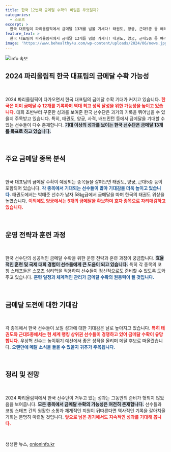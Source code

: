 ```yaml
---
title: 한국 12번째 금메달 수확의 비밀은 무엇일까?
categories:
  - 스포츠
excerpt: >
  한국 대표팀이 파리올림픽에서 금메달 13개를 넘볼 기세다! 태권도, 양궁, 근대5종 등 여러 종목에서 눈부신 성과를 기록하며 역대 최다 금메달에 도전 중이다. 이베이징·런던 대회와 동률을 이루고, 새로운 기록을 세울 가능성에 귀추가 주목된다!
feature_text: >
  한국 대표팀이 파리올림픽에서 금메달 13개를 넘볼 기세다! 태권도, 양궁, 근대5종 등 여러 종목에서 눈부신 성과를 기록하며 역대 최다 금메달에 도전 중이다. 이베이징·런던 대회와 동률을 이루고, 새로운 기록을 세울 가능성에 귀추가 주목된다!
image: 'https://www.behealthy4u.com/wp-content/uploads/2024/06/news.jpg'
---
```


<p><img src="https://www.behealthy4u.com/wp-content/uploads/2024/06/news.jpg" alt="info 속보" /></p>

<h2 data-ke-size="size26">2024 파리올림픽 한국 대표팀의 금메달 수확 가능성</h2>

<p data-ke-size="size16">&nbsp;</p>

<p>2024 파리올림픽이 다가오면서 한국 대표팀의 금메달 수확 기대가 커지고 있습니다. <b><span style="color: #ee2323;">한국은 이미 금메달 수 12개를 기록하며 역대 최고 성적 달성을 위한 가능성을 높이고 있습니다.</span></b> 대회 초반부터 꾸준한 성과를 보여준 한국 선수단은 과거의 기록을 뛰어넘을 수 있을지 주목받고 있습니다. 특히, 태권도, 양궁, 사격, 배드민턴 등에서 금메달을 기대할 수 있는 선수들이 다수 존재합니다. <b><span style="background-color: #21538527;">기대 이상의 성과를 보이는 한국 선수단은 금메달 13개를 목표로 하고 있습니다.</span></b></p>

<p data-ke-size="size16">&nbsp;</p>

<h2 data-ke-size="size26">주요 금메달 종목 분석</h2>

<p data-ke-size="size16">&nbsp;</p>

<p>한국 대표팀의 금메달 수확이 예상되는 종목들을 살펴보면 태권도, 양궁, 근대5종 등이 포함되어 있습니다. <b><span style="color: #1a5490;">각 종목에서 기대되는 선수들이 많아 기대감을 더욱 높이고 있습니다.</span></b> 태권도에서는 박태준 선수가 남자 58㎏급에서 금메달을 따며 한국의 태권도 위상을 높였습니다. <b><span style="color: #ee2323;">이외에도 양궁에서는 5개의 금메달을 확보하며 효자 종목으로 자리매김하고 있습니다.</span></b></p>

<p data-ke-size="size16">&nbsp;</p>

<h2 data-ke-size="size26">운영 전략과 훈련 과정</h2>

<p data-ke-size="size16">&nbsp;</p>

<p>한국 선수단의 성공적인 금메달 수확을 위한 운영 전략과 훈련 과정이 궁금합니다. <b><span style="background-color: #21538527;">효율적인 훈련 및 국제 대회 경험이 선수들에게 큰 도움이 되고 있습니다.</span></b> 특히 각 종목의 코칭 스태프들은 스포츠 심리학을 적용하여 선수들이 정신적으로도 준비할 수 있도록 도와주고 있습니다. <b><span style="color: #1a5490;">훈련 일정과 체계적인 관리가 금메달 수확의 원동력이 될 것입니다.</span></b></p>

<p data-ke-size="size16">&nbsp;</p>

<h2 data-ke-size="size26">금메달 도전에 대한 기대감</h2>

<p data-ke-size="size16">&nbsp;</p>

<p>각 종목에서 한국 선수들이 보일 성과에 대한 기대감은 날로 높아지고 있습니다. <b><span style="color: #ee2323;">특히 태권도와 근대5종에서는 현 세계 랭킹 상위권 선수들이 경쟁하고 있어 금메달 수확이 유망합니다.</span></b> 우상혁 선수는 높이뛰기 예선에서 좋은 성적을 올리며 메달 후보로 떠올랐습니다. <b><span style="color: #1a5490;">오랜만에 메달 소식을 들을 수 있을지 귀추가 주목됩니다.</span></b></p>

<p data-ke-size="size16">&nbsp;</p>

<h2 data-ke-size="size26">정리 및 전망</h2>

<p data-ke-size="size16">&nbsp;</p>

<p>2024 파리올림픽에서 한국 선수단이 거두고 있는 성과는 그동안의 준비가 헛되지 않았음을 보여줍니다. <b><span style="background-color: #21538527;">모든 종목에서 금메달 수확의 가능성은 여전히 존재합니다.</span></b> 선수들과 코칭 스태프 간의 원활한 소통과 체계적인 지원이 뒤따른다면 역사적인 기록을 갈아치울 기회는 분명히 마련될 것입니다. <b><span style="color: #ee2323;">앞으로 남은 경기에서도 지속적인 성과를 기대해 봅니다.</span></b></p>

<p data-ke-size="size16">&nbsp;</p>
생생한 뉴스, <a href="https://onioninfo.kr" rel="dofollow">onioninfo.kr</a>


